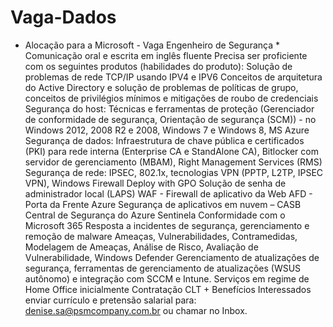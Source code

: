 # Vaga-Dados
* Alocação para a Microsoft - Vaga Engenheiro de Segurança *  Comunicação oral e escrita em inglês fluente  Precisa ser proficiente com os seguintes produtos (habilidades do produto): Solução de problemas de rede TCP/IP usando IPV4 e IPV6 Conceitos de arquitetura do Active Directory e solução de problemas de políticas de grupo, conceitos de privilégios mínimos e mitigações de roubo de credenciais Segurança do host: Técnicas e ferramentas de proteção (Gerenciador de conformidade de segurança, Orientação de segurança (SCM)) - no Windows 2012, 2008 R2 e 2008, Windows 7 e Windows 8, MS Azure Segurança de dados: Infraestrutura de chave pública e certificados (PKI) para rede interna (Enterprise CA e StandAlone CA), Bitlocker com servidor de gerenciamento (MBAM), Right Management Services (RMS)  Segurança de rede: IPSEC, 802.1x, tecnologias VPN (PPTP, L2TP, IPSEC VPN), Windows Firewall Deploy with GPO  Solução de senha de administrador local (LAPS) WAF - Firewall de aplicativo da Web AFD - Porta da Frente Azure Segurança de aplicativos em nuvem – CASB Central de Segurança do Azure Sentinela Conformidade com o Microsoft 365 Resposta a incidentes de segurança, gerenciamento e remoção de malware Ameaças, Vulnerabilidades, Contramedidas, Modelagem de Ameaças, Análise de Risco, Avaliação de Vulnerabilidade, Windows Defender Gerenciamento de atualizações de segurança, ferramentas de gerenciamento de atualizações (WSUS autônomo) e integração com SCCM e Intune.  Serviços em regime de Home Office inicialmente   Contratação CLT + Benefícios                           Interessados enviar currículo e pretensão salarial para: denise.sa@psmcompany.com.br ou chamar no Inbox.
